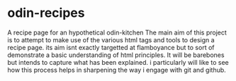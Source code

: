 # odin-recipes
A recipe page for an hypothetical odin-kitchen
The main aim of this project is to attempt to make use of the various html tags and tools to design a recipe page. its aim isnt exactly targetted at flamboyance but to sort of demonstrate a basic understanding of html principles. It will be barebones but intends to capture what has been explained. i particularly will like to see how this process helps in sharpening the way i engage with git and github.